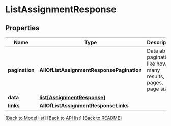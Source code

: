 # ListAssignmentResponse

## Properties
Name | Type | Description | Notes
------------ | ------------- | ------------- | -------------
**pagination** | **AllOfListAssignmentResponsePagination** | Data about pagination like how many results, pages, page size. | 
**data** | [**list[AssignmentResponse]**](AssignmentResponse.md) |  | 
**links** | **AllOfListAssignmentResponseLinks** |  | 

[[Back to Model list]](../README.md#documentation-for-models) [[Back to API list]](../README.md#documentation-for-api-endpoints) [[Back to README]](../README.md)


